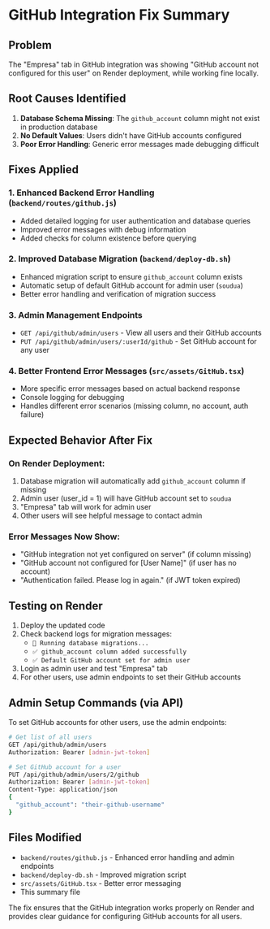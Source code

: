 # GitHub Integration Fix Summary

## Problem
The "Empresa" tab in GitHub integration was showing "GitHub account not configured for this user" on Render deployment, while working fine locally.

## Root Causes Identified
1. **Database Schema Missing**: The `github_account` column might not exist in production database
2. **No Default Values**: Users didn't have GitHub accounts configured
3. **Poor Error Handling**: Generic error messages made debugging difficult

## Fixes Applied

### 1. Enhanced Backend Error Handling (`backend/routes/github.js`)
- Added detailed logging for user authentication and database queries
- Improved error messages with debug information
- Added checks for column existence before querying

### 2. Improved Database Migration (`backend/deploy-db.sh`)
- Enhanced migration script to ensure `github_account` column exists
- Automatic setup of default GitHub account for admin user (`soudua`)
- Better error handling and verification of migration success

### 3. Admin Management Endpoints
- `GET /api/github/admin/users` - View all users and their GitHub accounts
- `PUT /api/github/admin/users/:userId/github` - Set GitHub account for any user

### 4. Better Frontend Error Messages (`src/assets/GitHub.tsx`)
- More specific error messages based on actual backend response
- Console logging for debugging
- Handles different error scenarios (missing column, no account, auth failure)

## Expected Behavior After Fix

### On Render Deployment:
1. Database migration will automatically add `github_account` column if missing
2. Admin user (user_id = 1) will have GitHub account set to `soudua`
3. "Empresa" tab will work for admin user
4. Other users will see helpful message to contact admin

### Error Messages Now Show:
- "GitHub integration not yet configured on server" (if column missing)
- "GitHub account not configured for [User Name]" (if user has no account)
- "Authentication failed. Please log in again." (if JWT token expired)

## Testing on Render
1. Deploy the updated code
2. Check backend logs for migration messages:
   - `🔄 Running database migrations...`
   - `✅ github_account column added successfully`
   - `✅ Default GitHub account set for admin user`
3. Login as admin user and test "Empresa" tab
4. For other users, use admin endpoints to set their GitHub accounts

## Admin Setup Commands (via API)
To set GitHub accounts for other users, use the admin endpoints:

```bash
# Get list of all users
GET /api/github/admin/users
Authorization: Bearer [admin-jwt-token]

# Set GitHub account for a user
PUT /api/github/admin/users/2/github
Authorization: Bearer [admin-jwt-token]
Content-Type: application/json
{
  "github_account": "their-github-username"
}
```

## Files Modified
- `backend/routes/github.js` - Enhanced error handling and admin endpoints
- `backend/deploy-db.sh` - Improved migration script
- `src/assets/GitHub.tsx` - Better error messaging
- This summary file

The fix ensures that the GitHub integration works properly on Render and provides clear guidance for configuring GitHub accounts for all users.
